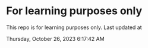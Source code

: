 # For learning purposes only
This repo is for learning purposes only.
Last updated at

Thursday, October 26, 2023 6:17:42 AM

